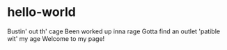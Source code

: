 # hello-world
Bustin' out th' cage
Been worked up inna rage
Gotta find an outlet 'patible wit' my age
Welcome to my page!
